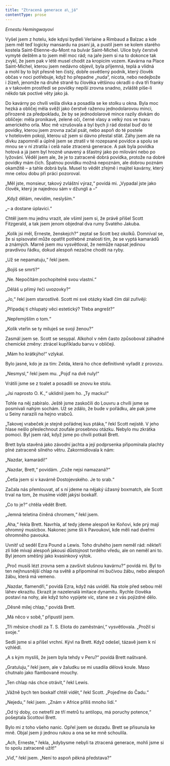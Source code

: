 ```yaml
---
title: "Ztracená generace a\_já"
contentType: prose
---
```


<section>

<div class="centered">

_Ernestu Hemingwayovi_

</div>

</section>

<section>

Vyšel jsem z hotelu, kde kdysi bydleli Verlaine a Rimbaud a Balzac a kde jsem měl teď logicky mansardu na psaní já, a pustil jsem se kolem starého kostela Saint-Etienne-du-Mont na bulvár Saint-Michel. Ulice byly čerstvě vymyté deštěm a to jsem měl moc rád; na jaře jsem si na to dokonce tak zvykl, že jsem pak v létě musel chodit za kropicím vozem. Kavárna na Place Saint-Michel, kterou jsem nedávno objevil, byla příjemná, teplá a vlídná a mohl by to být přesně ten čistý, dobře osvětlený podnik, který člověk občas v noci potřebuje, když ho přepadne „nuda“, nicota, nebo nedejbože i žízeň, jenomže na druhé straně tu člověka většinou okradli o dva tři franky a v takovém prostředí se povídky nepíší zrovna snadno, zvláště píše-li někdo tak poctivé věty jako já.

Do kavárny po chvíli vešla dívka a posadila se ke stolku u okna. Byla moc hezká a obličej měla svěží jako čerstvě raženou jednodolarovou minci, přirozeně za předpokladu, že by se jednodolarové mince razily dívkám do obličeje: měla pronikavé, zelené oči, černé vlasy a velký nos ve tvaru amerického orla. Moc mě vzrušovala a byl bych ji rád dostal buď do té povídky, kterou jsem zrovna začal psát, nebo aspoň do té postele v hotelovém pokoji, kterou už jsem si dávno přestal stlát. Záhy jsem ale na dívku zapomněl a úplně jsem se ztratil v té rozepsané povídce a spolu se mnou se v ní ztratila i celá naše ztracená generace. A pak byla povídka hotová a já jsem byl hrozně unavený a šťastný jako po milování nebo po lyžování. Věděl jsem ale, že je to zatraceně dobrá povídka, protože na dobré povídky mám čich. Špatnou povídku možná nepoznám, ale dobrou poznám okamžitě – a tahle dobrá byla. Musel to vědět zřejmě i majitel kavárny, který mne celou dobu při práci pozoroval.

„Měl jste, monsieur, takový zvláštní výraz,“ povídá mi. „Vypadal jste jako člověk, který je najednou sám v džungli a –“

„Když dělám, nevidím, neslyším.“

„– a dostane úplavici.“

Chtěl jsem mu jednu vrazit, ale všiml jsem si, že právě přišel Scott Fitzgerald, a tak jsem jenom objednal dva rumy Svatého Jakuba.

„Kolik jsi měl, Erneste, ženskejch?“ zeptal se Scott bez okolků. Domníval se, že si spisovatel může opatřit potřebné znalosti tím, že se vyptá kamarádů a známých. Marně jsem mu vysvětloval, že nemůže napsat jedinou pravdivou řádku, dokud alespoň nezačne chodit na ryby.

„Už se nepamatuju,“ řekl jsem.

„Bojíš se smrti?“

„Ne. Nepočítám pochopitelně svou vlastní.“

„Děláš u přímý řeči uvozovky?“

„Jo,“ řekl jsem starostlivě. Scott mi své otázky kladl čím dál zuřivěji:

„Připadaj ti chlupatý věci estetický? Třeba angrešt?“

„Nepřemýšlím o tom.“

„Kolik vteřin se ty miluješ se svojí ženou?“

Zasmál jsem se. Scott se sesypal. Alkohol v něm často způsoboval záhadné chemické změny: ztrácel kupříkladu barvu v obličeji.

„Mám ho krátkýho!“ vzlykal.

Bylo jasné, kdo je za tím: Zelda, která ho chce definitivně vyřadit z provozu.

„Nesmysl,“ řekl jsem mu. „Pojď na dvě nuly!“

Vrátili jsme se z toalet a posadili se znovu ke stolu.

„Jsi naprosto O. K.,“ uklidnil jsem ho. „Ty macku!“

Tohle na něj zabíralo. Ještě jsme zaskočili do Louvru a chvíli jsme se posmívali nahým sochám. Už se zdálo, že bude v pořádku, ale pak jsme u Seiny narazili na hejno vrabců.

„Takovej vrabeček je stejně pořádnej kus ptáka,“ řekl Scott nejistě. V jeho hlase nešlo přeslechnout zoufale prosebnou otázku. Nebylo mu zkrátka pomoci. Byl jsem rád, když jsme po chvíli potkali Brett.

Brett byla stavěná jako závodní jachta a její podprsenka připomínala plachty plné zatraceně silného větru. Zakormidlovala k nám:

„Nazdar, kamarádi!“

„Nazdar, Brett,“ povídám. „Cože nejsi namazaná?“

„Četla jsem si v kavárně Dostojevského. Je to srab.“

Začala nás přemlouvat, ať s ní jdeme na nějaký úžasný boxmatch, ale Scott trval na tom, že musíme vidět jakýsi boxkalf.

„Co to je?“ chtěla vědět Brett.

„Jemná teletina činěná chromem,“ řekl jsem.

„Aha,“ řekla Brett. Navrhla, ať tedy jdeme alespoň ke Koňovi, kde prý mají ohromný musicbox. Nakonec jsme šli k Pavoukovi, kde měli nad dveřmi ohromného pavouka.

Uvnitř už seděl Ezra Pound a Lewis. Toho druhého jsem neměl rád: někteří zlí lidé mívají alespoň jakousi důstojnost tvrdého vředu, ale on neměl ani to. Byl jenom směšný jako kvasinkový výtok.

„Proč musíš lézt zrovna sem a zavšivit slušnou kavárnu?“ povídá mi. Byl to ten nejhnusnější chlap na světě a připomínal mi bučivou žábu, nebo alespoň žábu, která má vemeno.

„Nazdar, flamendři,“ povídá Ezra, když nás uviděl. Na stole před sebou měl láhev ekrazitu. Ekrazit je nazelenalá imitace dynamitu. Rychle člověka postaví na nohy, ale když toho vypijete víc, stane se z vás pojízdné dělo.

„Děsně milej chlap,“ povídá Brett.

„Má něco v sobě,“ připustil jsem.

„Tři měsíce chodil za T. S. Eliota do zaměstnání,“ vysvětlovala. „Prožil si svoje.“

Sedli jsme si a přišel vrchní. Kývl na Brett. Když odešel, tázavě jsem k ní vzhlédl.

„A s kým myslíš, že jsem byla tehdy v Peru?“ povídá Brett naštvaně.

„Gratuluju,“ řekl jsem, ale v žaludku se mi usadila dělová koule. Maso chutnalo jako flambované mouchy.

„Ten chlap nás chce otrávit,“ řekl Lewis.

„Vážně bych ten boxkalf chtěl vidět,“ řekl Scott. „Pojeďme do Čadu.“

„Nejedu,“ řekl jsem. „Znám v Africe příliš mnoho lidí.“

„Od tý doby, co netrefil ze tří metrů tu antilopu, má poruchy potence,“ pošeptala Scottovi Brett.

Bylo mi z toho všeho nanic. Opřel jsem se dozadu. Brett se přisunula ke mně. Objal jsem ji jednou rukou a ona se ke mně schoulila.

„Ach, Erneste,“ řekla, „kdybysme nebyli ta ztracená generace, mohli jsme si to spolu zatraceně užít!“

„Viď,“ řekl jsem. „Není to aspoň pěkná představa?“

</section>

